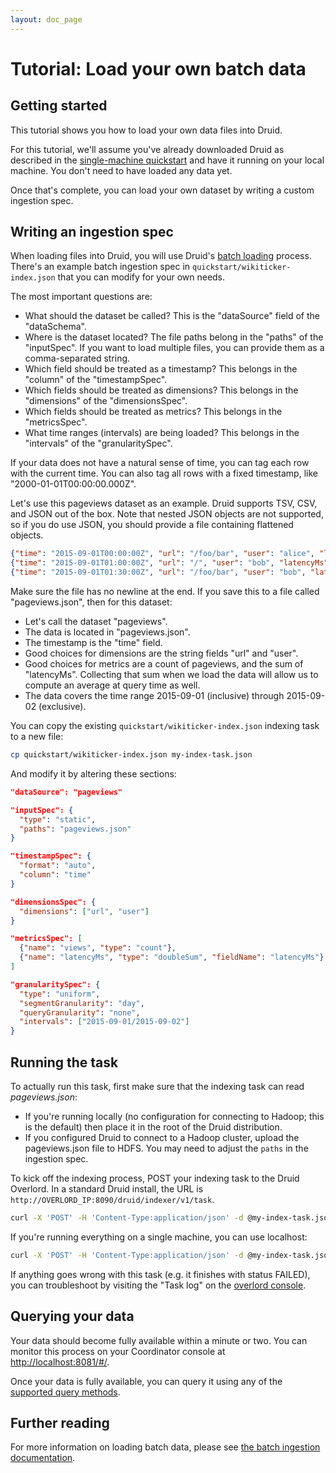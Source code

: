 ```yaml
---
layout: doc_page
---
```


# Tutorial: Load your own batch data

## Getting started

This tutorial shows you how to load your own data files into Druid.

For this tutorial, we'll assume you've already downloaded Druid as described in 
the [single-machine quickstart](quickstart.html) and have it running on your local machine. You 
don't need to have loaded any data yet.

Once that's complete, you can load your own dataset by writing a custom ingestion spec.

## Writing an ingestion spec

When loading files into Druid, you will use Druid's [batch loading](ingestion-batch.html) process. 
There's an example batch ingestion spec in `quickstart/wikiticker-index.json` that you can modify 
for your own needs.

The most important questions are:

  * What should the dataset be called? This is the "dataSource" field of the "dataSchema".
  * Where is the dataset located? The file paths belong in the "paths" of the "inputSpec". If you 
want to load multiple files, you can provide them as a comma-separated string.
  * Which field should be treated as a timestamp? This belongs in the "column" of the "timestampSpec".
  * Which fields should be treated as dimensions? This belongs in the "dimensions" of the "dimensionsSpec".
  * Which fields should be treated as metrics? This belongs in the "metricsSpec".
  * What time ranges (intervals) are being loaded? This belongs in the "intervals" of the "granularitySpec".

If your data does not have a natural sense of time, you can tag each row with the current time. 
You can also tag all rows with a fixed timestamp, like "2000-01-01T00:00:00.000Z".

Let's use this pageviews dataset as an example. Druid supports TSV, CSV, and JSON out of the box. 
Note that nested JSON objects are not supported, so if you do use JSON, you should provide a file 
containing flattened objects.

```json
{"time": "2015-09-01T00:00:00Z", "url": "/foo/bar", "user": "alice", "latencyMs": 32}
{"time": "2015-09-01T01:00:00Z", "url": "/", "user": "bob", "latencyMs": 11}
{"time": "2015-09-01T01:30:00Z", "url": "/foo/bar", "user": "bob", "latencyMs": 45}
```

Make sure the file has no newline at the end. If you save this to a file called "pageviews.json", then for this dataset:

  * Let's call the dataset "pageviews".
  * The data is located in "pageviews.json".
  * The timestamp is the "time" field.
  * Good choices for dimensions are the string fields "url" and "user".
  * Good choices for metrics are a count of pageviews, and the sum of "latencyMs". Collecting that 
sum when we load the data will allow us to compute an average at query time as well.
  * The data covers the time range 2015-09-01 (inclusive) through 2015-09-02 (exclusive).

You can copy the existing `quickstart/wikiticker-index.json` indexing task to a new file:

```bash
cp quickstart/wikiticker-index.json my-index-task.json
```

And modify it by altering these sections:

```json
"dataSource": "pageviews"
```

```json
"inputSpec": {
  "type": "static",
  "paths": "pageviews.json"
}
```

```json
"timestampSpec": {
  "format": "auto",
  "column": "time"
}
```

```json
"dimensionsSpec": {
  "dimensions": ["url", "user"]
}
```

```json
"metricsSpec": [
  {"name": "views", "type": "count"},
  {"name": "latencyMs", "type": "doubleSum", "fieldName": "latencyMs"}
]
```

```json
"granularitySpec": {
  "type": "uniform",
  "segmentGranularity": "day",
  "queryGranularity": "none",
  "intervals": ["2015-09-01/2015-09-02"]
}
```

## Running the task

To actually run this task, first make sure that the indexing task can read *pageviews.json*:

- If you're running locally (no configuration for connecting to Hadoop; this is the default) then 
place it in the root of the Druid distribution.
- If you configured Druid to connect to a Hadoop cluster, upload 
the pageviews.json file to HDFS. You may need to adjust the `paths` in the ingestion spec.

To kick off the indexing process, POST your indexing task to the Druid Overlord. In a standard Druid 
install, the URL is `http://OVERLORD_IP:8090/druid/indexer/v1/task`.

```bash
curl -X 'POST' -H 'Content-Type:application/json' -d @my-index-task.json OVERLORD_IP:8090/druid/indexer/v1/task
```

If you're running everything on a single machine, you can use localhost:

```bash
curl -X 'POST' -H 'Content-Type:application/json' -d @my-index-task.json localhost:8090/druid/indexer/v1/task
```

If anything goes wrong with this task (e.g. it finishes with status FAILED), you can troubleshoot 
by visiting the "Task log" on the [overlord console](http://localhost:8090/console.html).

## Querying your data

Your data should become fully available within a minute or two. You can monitor this process on 
your Coordinator console at [http://localhost:8081/#/](http://localhost:8081/#/).

Once your data is fully available, you can query it using any of the 
[supported query methods](../querying/querying.html).

## Further reading

For more information on loading batch data, please see [the batch ingestion documentation](../ingestion/batch-ingestion.html).
